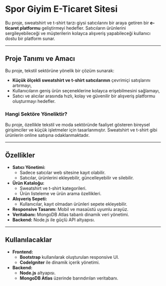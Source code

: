 # Spor Giyim E-Ticaret Sitesi

Bu proje, sweatshirt ve t-shirt tarzı giysi satıcılarını bir araya getiren bir **e-ticaret platformu** geliştirmeyi hedefler. Satıcıların ürünlerini sergileyebileceği ve müşterilerin kolayca alışveriş yapabileceği kullanıcı dostu bir platform sunar.

---

## Proje Tanımı ve Amacı
Bu proje, tekstil sektörüne yönelik bir çözüm sunarak:
- **Küçük ölçekli sweatshirt ve t-shirt satıcılarının** çevrimiçi satışlarını artırmayı,
- Kullanıcıların geniş ürün seçeneklerine kolayca erişebilmesini sağlamayı,
- Satıcı ve alıcılar arasında hızlı, kolay ve güvenilir bir alışveriş platformu oluşturmayı hedefler.

### Hangi Sektöre Yöneliktir?
Bu proje, özellikle tekstil ve moda sektöründe faaliyet gösteren bireysel girişimciler ve küçük işletmeler için tasarlanmıştır. Sweatshirt ve t-shirt gibi ürünlerin online satışına odaklanmaktadır.

---

## Özellikler
- **Satıcı Yönetimi:**
  - Sadece satıcılar web sitesine kayıt olabilir.
  - Satıcılar, ürünlerini ekleyebilir, güncelleyebilir ve silebilir.
- **Ürün Kataloğu:**
  - Sweatshirt ve t-shirt kategorileri.
  - Ürün listeleme ve ürün arama özellikleri.
- **Alışveriş Sepeti:**
  - Kullanıcılar, kayıt olmadan ürünleri sepete ekleyebilir.
- **Responsive Tasarım:** Mobil ve masaüstü uyumlu arayüz.
- **Veritabanı:** MongoDB Atlas tabanlı dinamik veri yönetimi.
- **Backend:** Node.js ile güçlü API altyapısı.

---

## Kullanılacaklar
- **Frontend:**
  - **Bootstrap** kullanılarak oluşturulan responsive UI.
  - **CodeIgniter** ile dinamik içerik yönetimi.
- **Backend:**
  - **Node.js** altyapısı.
  - **MongoDB Atlas** üzerinde barındırılan veritabanı.
